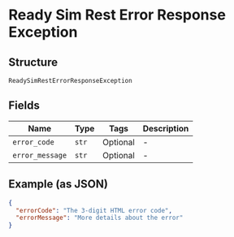
# Ready Sim Rest Error Response Exception

## Structure

`ReadySimRestErrorResponseException`

## Fields

| Name | Type | Tags | Description |
|  --- | --- | --- | --- |
| `error_code` | `str` | Optional | - |
| `error_message` | `str` | Optional | - |

## Example (as JSON)

```json
{
  "errorCode": "The 3-digit HTML error code",
  "errorMessage": "More details about the error"
}
```

